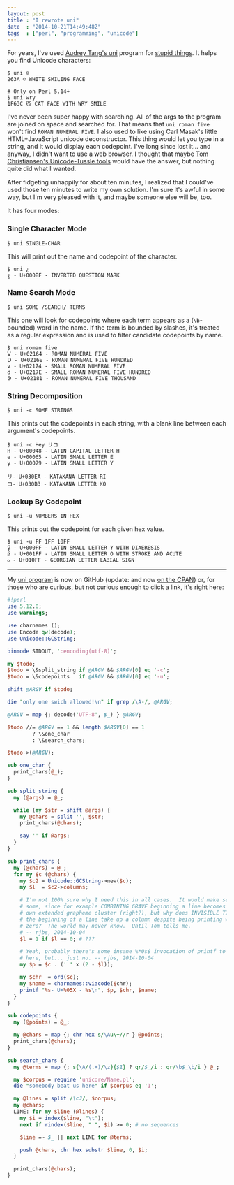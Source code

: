 ```yaml
---
layout: post
title : "I rewrote uni"
date  : "2014-10-21T14:49:48Z"
tags  : ["perl", "programming", "unicode"]
---
```

For years, I've used [Audrey Tang's uni](https://metacpan.org/pod/App::Uni)
program for [stupid things](http://perladvent.org/2011/2011-12-24.html).  It
helps you find Unicode characters:

```
$ uni ☺
263A ☺ WHITE SMILING FACE

# Only on Perl 5.14+
$ uni wry
1F63C 😼 CAT FACE WITH WRY SMILE
```

I've never been super happy with searching.  All of the args to the program are
joined on space and searched for.  That means that `uni roman five` won't find
`ROMAN NUMERAL FIVE`.  I also used to like using Carl Masak's little
HTML+JavaScript unicode deconstructor.  This thing would let you type in a
string, and it would display each codepoint.  I've long since lost it… and
anyway, I didn't want to use a web browser.  I thought that maybe [Tom
Christiansen's Unicode-Tussle
tools](https://metacpan.org/release/Unicode-Tussle) would have the answer, but
nothing quite did what I wanted.

After fidgeting unhappily for about ten minutes, I realized that I could've
used those ten minutes to write my own solution.  I'm sure it's awful in some
way, but I'm very pleased with it, and maybe someone else will be, too.

It has four modes:

### Single Character Mode

```
$ uni SINGLE-CHAR
```

This will print out the name and codepoint of the character.

```
$ uni ¿
¿ - U+000BF - INVERTED QUESTION MARK
```

### Name Search Mode

```
$ uni SOME /SEARCH/ TERMS
```

This one will look for codepoints where each term appears as a (`\b`-bounded)
word in the name.  If the term is bounded by slashes, it's treated as a regular
expression and is used to filter candidate codepoints by name.

```
$ uni roman five
Ⅴ - U+02164 - ROMAN NUMERAL FIVE
Ⅾ - U+0216E - ROMAN NUMERAL FIVE HUNDRED
ⅴ - U+02174 - SMALL ROMAN NUMERAL FIVE
ⅾ - U+0217E - SMALL ROMAN NUMERAL FIVE HUNDRED
ↁ - U+02181 - ROMAN NUMERAL FIVE THOUSAND
```

### String Decomposition

```
$ uni -c SOME STRINGS
```

This prints out the codepoints in each string, with a blank line between each
argument's codepoints.

```
$ uni -c Hey リコ
H - U+00048 - LATIN CAPITAL LETTER H
e - U+00065 - LATIN SMALL LETTER E
y - U+00079 - LATIN SMALL LETTER Y

リ- U+030EA - KATAKANA LETTER RI
コ- U+030B3 - KATAKANA LETTER KO
```

### Lookup By Codepoint

```
$ uni -u NUMBERS IN HEX
```

This prints out the codepoint for each given hex value.

```
$ uni -u FF 1FF 10FF
ÿ - U+000FF - LATIN SMALL LETTER Y WITH DIAERESIS
ǿ - U+001FF - LATIN SMALL LETTER O WITH STROKE AND ACUTE
ჿ - U+010FF - GEORGIAN LETTER LABIAL SIGN
```

-----

My [uni program](https://github.com/rjbs/misc/blob/master/uni) is now on GitHub (update: and now [on the CPAN](https://metacpan.org/release/App-Uni))
or, for those who are curious, but not curious enough to click a link, it's
right here:

```perl
#!perl
use 5.12.0;
use warnings;

use charnames ();
use Encode qw(decode);
use Unicode::GCString;

binmode STDOUT, ':encoding(utf-8)';

my $todo;
$todo = \&split_string if @ARGV && $ARGV[0] eq '-c';
$todo = \&codepoints   if @ARGV && $ARGV[0] eq '-u';

shift @ARGV if $todo;

die "only one swich allowed!\n" if grep /\A-/, @ARGV;

@ARGV = map {; decode('UTF-8', $_) } @ARGV;

$todo //= @ARGV == 1 && length $ARGV[0] == 1
        ? \&one_char
        : \&search_chars;

$todo->(@ARGV);

sub one_char {
  print_chars(@_);
}

sub split_string {
  my (@args) = @_;

  while (my $str = shift @args) {
    my @chars = split '', $str;
    print_chars(@chars);

    say '' if @args;
  }
}

sub print_chars {
  my (@chars) = @_;
  for my $c (@chars) {
    my $c2 = Unicode::GCString->new($c);
    my $l  = $c2->columns;

    # I'm not 100% sure why I need this in all cases.  It would make sense in
    # some, since for example COMBINING GRAVE beginning a line becomes its
    # own extended grapheme cluster (right?), but why does INVISIBLE TIMES at
    # the beginning of a line take up a column despite being printing width
    # zero?  The world may never know.  Until Tom tells me.
    # -- rjbs, 2014-10-04
    $l = 1 if $l == 0; # ???

    # Yeah, probably there's some insane %*0s$ invocation of printf to use
    # here, but... just no. -- rjbs, 2014-10-04
    my $p = $c . (' ' x (2 - $l));

    my $chr  = ord($c);
    my $name = charnames::viacode($chr);
    printf "%s- U+%05X - %s\n", $p, $chr, $name;
  }
}

sub codepoints {
  my (@points) = @_;

  my @chars = map {; chr hex s/\Au\+//r } @points;
  print_chars(@chars);
}

sub search_chars {
  my @terms = map {; s{\A/(.+)/\z}{$1} ? qr/$_/i : qr/\b$_\b/i } @_;

  my $corpus = require 'unicore/Name.pl';
  die "somebody beat us here" if $corpus eq '1';

  my @lines = split /\cJ/, $corpus;
  my @chars;
  LINE: for my $line (@lines) {
    my $i = index($line, "\t");
    next if rindex($line, " ", $i) >= 0; # no sequences

    $line =~ $_ || next LINE for @terms;

    push @chars, chr hex substr $line, 0, $i;
  }

  print_chars(@chars);
}
```

